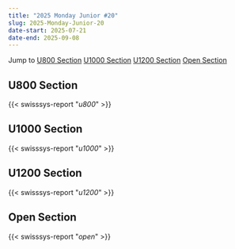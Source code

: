 ```yaml
---
title: "2025 Monday Junior #20"
slug: 2025-Monday-Junior-20
date-start: 2025-07-21
date-end: 2025-09-08
---
```


Jump to [U800 Section](#u800-section)
[U1000 Section](#u1000-section)
[U1200 Section](#u1200-section)
[Open Section](#open-section)

## U800 Section
{{< swisssys-report "*u800*" >}}

## U1000 Section
{{< swisssys-report "*u1000*" >}}

## U1200 Section
{{< swisssys-report "*u1200*" >}}

## Open Section
{{< swisssys-report "*open*" >}}